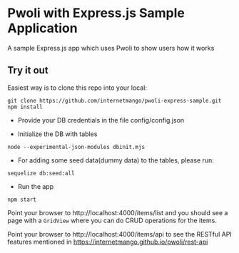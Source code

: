 # Pwoli with Express.js Sample Application

A sample Express.js app which uses Pwoli to show users how it works

## Try it out

Easiest way is to clone this repo into your local:

```
git clone https://github.com/internetmango/pwoli-express-sample.git
npm install
```

- Provide your DB credentials in the file config/config.json

- Initialize the DB with tables

```
node --experimental-json-modules dbinit.mjs
```
- For adding some seed data(dummy data) to the tables, please run:

```
sequelize db:seed:all
```
- Run the app
```
npm start
```

Point your browser to http://localhost:4000/items/list and you should see a page with a `GridView` where you can do CRUD operations for the items.

Point your browser to http://localhost:4000/items/api to see the RESTful API features mentioned in https://internetmango.github.io/pwoli/rest-api
